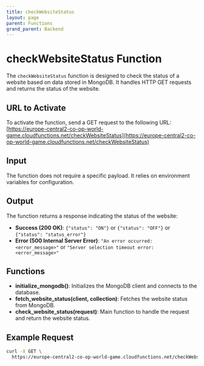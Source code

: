 ```yaml
---
title: checkWebsiteStatus
layout: page
parent: Functions
grand_parent: Backend
---
```


# checkWebsiteStatus Function

The `checkWebsiteStatus` function is designed to check the status of a website based on data stored in MongoDB. It handles HTTP GET requests and returns the status of the website.

## URL to Activate

To activate the function, send a GET request to the following URL:
[https://europe-central2-co-op-world-game.cloudfunctions.net/checkWebsiteStatus](https://europe-central2-co-op-world-game.cloudfunctions.net/checkWebsiteStatus)

## Input

The function does not require a specific payload. It relies on environment variables for configuration.

## Output

The function returns a response indicating the status of the website:

- **Success (200 OK)**: `{"status": "ON"}` or `{"status": "OFF"}` or `{"status": "status_error"}`
- **Error (500 Internal Server Error)**: `"An error occurred: <error_message>"` or `"Server selection timeout error: <error_message>"`

## Functions

- **initialize_mongodb()**: Initializes the MongoDB client and connects to the database.
- **fetch_website_status(client, collection)**: Fetches the website status from MongoDB.
- **check_website_status(request)**: Main function to handle the request and return the website status.

## Example Request

```bash
curl -X GET \
  https://europe-central2-co-op-world-game.cloudfunctions.net/checkWebsiteStatus
```